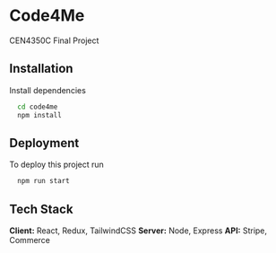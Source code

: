 
# Code4Me
CEN4350C Final Project

## Installation
Install dependencies

```bash
  cd code4me
  npm install
```
    
## Deployment
To deploy this project run

```bash
  npm run start
```

  
## Tech Stack
**Client:** React, Redux, TailwindCSS
**Server:** Node, Express
**API:** Stripe, Commerce 